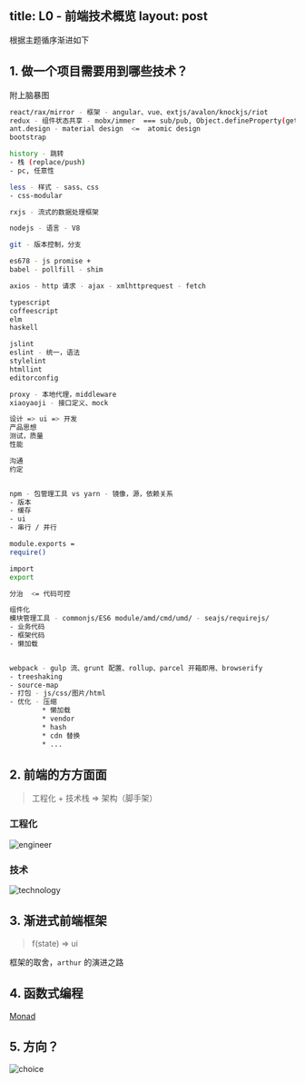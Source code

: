 title: L0 - 前端技术概览
layout: post
---

根据主题循序渐进如下

## 1. 做一个项目需要用到哪些技术？

附上脑暴图

```bash
react/rax/mirror - 框架 - angular、vue、extjs/avalon/knockjs/riot
redux - 组件状态共享 - mobx/immer  === sub/pub, Object.defineProperty(get,set)
ant.design - material design  <=  atomic design
bootstrap

history - 跳转
- 栈 (replace/push)
- pc, 任意性

less - 样式 - sass、css
- css-modular

rxjs - 流式的数据处理框架

nodejs - 语言 - V8

git - 版本控制，分支

es678 - js promise +
babel - pollfill - shim

axios - http 请求 - ajax - xmlhttprequest - fetch

typescript
coffeescript
elm
haskell

jslint
eslint - 统一，语法
stylelint
htmllint
editorconfig

proxy - 本地代理，middleware
xiaoyaoji - 接口定义、mock

设计 => ui => 开发
产品思想
测试，质量
性能

沟通
约定


npm - 包管理工具 vs yarn - 镜像，源，依赖关系
- 版本
- 缓存
- ui
- 串行 / 并行

module.exports = 
require()

import 
export

分治  <= 代码可控

组件化
模块管理工具 - commonjs/ES6 module/amd/cmd/umd/ - seajs/requirejs/
- 业务代码
- 框架代码
- 懒加载


webpack - gulp 流、grunt 配置、rollup、parcel 开箱即用、browserify
- treeshaking
- source-map
- 打包 - js/css/图片/html
- 优化 - 压缩
        * 懒加载
        * vendor
        * hash
        * cdn 替换
        * ...

```

## 2. 前端的方方面面

> 工程化 + 技术栈 => 架构（脚手架）

### 工程化

![engineer](//p7tye4kjo.bkt.clouddn.com/blog/engineer.png)

### 技术

![technology](//p7tye4kjo.bkt.clouddn.com/blog/technology.png)

## 3. 渐进式前端框架

> f(state) => ui

框架的取舍，`arthur` 的演进之路

## 4. 函数式编程

[Monad](www.ruanyifeng.com/blog/2015/07/monad.html)

## 5. 方向？

![choice](//p7tye4kjo.bkt.clouddn.com/blog/choice.png)
